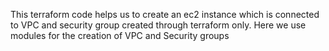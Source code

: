This terraform code helps us to create an ec2 instance which is connected to VPC and security group created through terraform only.
Here we use modules for the creation of VPC and Security groups

